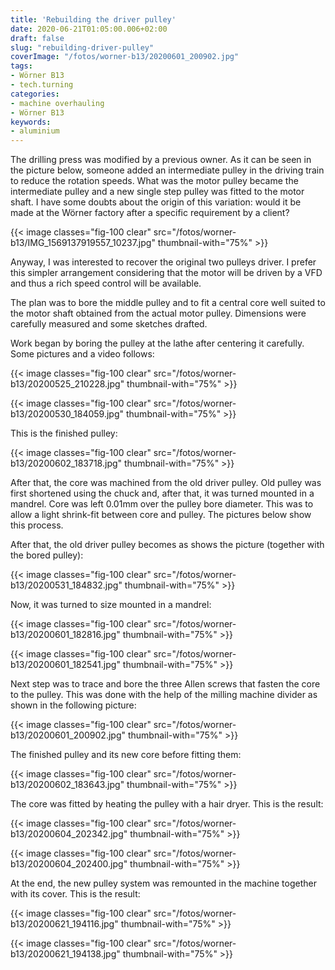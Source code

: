 ```yaml
---
title: 'Rebuilding the driver pulley'
date: 2020-06-21T01:05:00.006+02:00
draft: false
slug: "rebuilding-driver-pulley"
coverImage: "/fotos/worner-b13/20200601_200902.jpg"
tags:
- Wörner B13
- tech.turning
categories:
- machine overhauling
- Wörner B13
keywords:
- aluminium
---
```



The drilling press was modified by a previous owner. As it can be seen
in the picture below, someone added an intermediate pulley in the
driving train to reduce the rotation speeds. What was the motor pulley
became the intermediate pulley and a new single step pulley was fitted
to the motor shaft. I have some doubts about the origin of this
variation: would it be made at the Wörner factory after a specific
requirement by a client?

{{< image classes="fig-100 clear"  src="/fotos/worner-b13/IMG_1569137919557_10237.jpg" thumbnail-with="75%" >}}

Anyway, I was interested to recover the original two pulleys driver. I
prefer this simpler arrangement considering that the motor will be
driven by a VFD and thus a rich speed control will be available.

The plan was to bore the middle pulley and to fit a central core well
suited to the motor shaft obtained from the actual motor
pulley. Dimensions were carefully measured and some sketches drafted.

Work began by boring the pulley at the lathe after centering it
carefully. Some pictures and a video follows:

{{< image classes="fig-100 clear"  src="/fotos/worner-b13/20200525_210228.jpg" thumbnail-with="75%" >}}

{{< image classes="fig-100 clear"  src="/fotos/worner-b13/20200530_184059.jpg" thumbnail-with="75%" >}}

This is the finished pulley:

{{< image classes="fig-100 clear"  src="/fotos/worner-b13/20200602_183718.jpg" thumbnail-with="75%" >}}

After that, the core was machined from the old driver pulley. Old
pulley was first shortened using the chuck and, after that, it was
turned mounted in a mandrel. Core was left 0.01mm over the pulley bore
diameter. This was to allow a light shrink-fit between core and
pulley. The pictures below show this process.

After that, the old driver pulley becomes as shows the picture
(together with the bored pulley):

{{< image classes="fig-100 clear"  src="/fotos/worner-b13/20200531_184832.jpg" thumbnail-with="75%" >}}

Now, it was turned to size mounted in a mandrel:

{{< image classes="fig-100 clear"  src="/fotos/worner-b13/20200601_182816.jpg" thumbnail-with="75%" >}}

{{< image classes="fig-100 clear"  src="/fotos/worner-b13/20200601_182541.jpg" thumbnail-with="75%" >}}

Next step was to trace and bore the three Allen screws that fasten the
core to the pulley. This was done with the help of the milling machine
divider as shown in the following picture:

{{< image classes="fig-100 clear"  src="/fotos/worner-b13/20200601_200902.jpg" thumbnail-with="75%" >}}

The finished pulley and its new core before fitting them:

{{< image classes="fig-100 clear"  src="/fotos/worner-b13/20200602_183643.jpg" thumbnail-with="75%" >}}

The core was fitted by heating the pulley with a hair dryer. This is
the result:

{{< image classes="fig-100 clear"  src="/fotos/worner-b13/20200604_202342.jpg" thumbnail-with="75%" >}}

{{< image classes="fig-100 clear"  src="/fotos/worner-b13/20200604_202400.jpg" thumbnail-with="75%" >}}

At the end, the new pulley system was remounted in the machine
together with its cover. This is the result:

{{< image classes="fig-100 clear"  src="/fotos/worner-b13/20200621_194116.jpg" thumbnail-with="75%" >}}

{{< image classes="fig-100 clear"  src="/fotos/worner-b13/20200621_194138.jpg" thumbnail-with="75%" >}}
